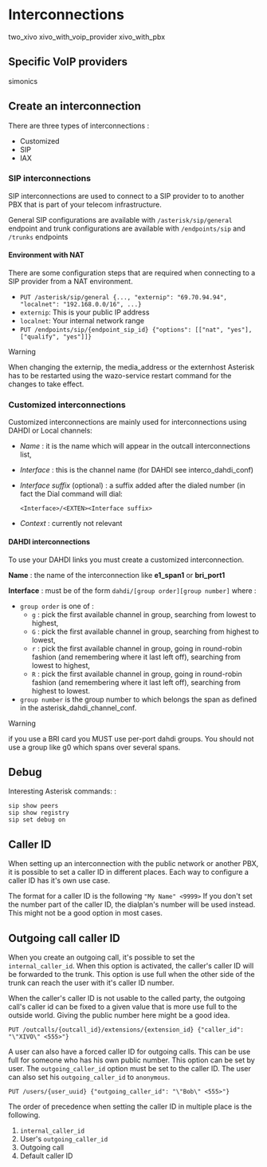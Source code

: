 # Interconnections

<div class="toctree">

two\_xivo xivo\_with\_voip\_provider xivo\_with\_pbx

</div>

## Specific VoIP providers

<div class="toctree">

simonics

</div>

## Create an interconnection

There are three types of interconnections :

  - Customized
  - SIP
  - IAX

### SIP interconnections

SIP interconnections are used to connect to a SIP provider to to another
PBX that is part of your telecom infrastructure.

General SIP configurations are available with `/asterisk/sip/general`
endpoint and trunk configurations are available with `/endpoints/sip`
and `/trunks` endpoints

#### Environment with NAT

There are some configuration steps that are required when connecting to
a SIP provider from a NAT environment.

  - `PUT /asterisk/sip/general {..., "externip": "69.70.94.94",
    "localnet": "192.168.0.0/16", ...}`
  - `externip`: This is your public IP address
  - `localnet`: Your internal network range
  - `PUT /endpoints/sip/{endpoint_sip_id} {"options": [["nat", "yes"],
    ["qualify", "yes"]]}`

<div class="warning">

<div class="admonition-title">

Warning

</div>

When changing the externip, the media\_address or the externhost
Asterisk has to be restarted using the wazo-service restart command for
the changes to take effect.

</div>

### Customized interconnections

Customized interconnections are mainly used for interconnections using
DAHDI or Local channels:

  - *Name* : it is the name which will appear in the outcall
    interconnections list,

  - *Interface* : this is the channel name (for DAHDI see
    <span data-role="ref">interco\_dahdi\_conf</span>)

  - *Interface suffix* (optional) : a suffix added after the dialed
    number (in fact the Dial command will dial:
    
        <Interface>/<EXTEN><Interface suffix>

  - *Context* : currently not relevant

#### DAHDI interconnections

To use your DAHDI links you must create a customized interconnection.

**Name** : the name of the interconnection like **e1\_span1** or
**bri\_port1**

**Interface** : must be of the form `dahdi/[group order][group number]`
where :

  - `group order` is one of :
      - `g` : pick the first available channel in group, searching from
        lowest to highest,
      - `G` : pick the first available channel in group, searching from
        highest to lowest,
      - `r` : pick the first available channel in group, going in
        round-robin fashion (and remembering where it last left off),
        searching from lowest to highest,
      - `R` : pick the first available channel in group, going in
        round-robin fashion (and remembering where it last left off),
        searching from highest to lowest.
  - `group number` is the group number to which belongs the span as
    defined in the
    <span data-role="ref">asterisk\_dahdi\_channel\_conf</span>.

<div class="warning">

<div class="admonition-title">

Warning

</div>

if you use a BRI card you MUST use per-port dahdi groups. You should not
use a group like g0 which spans over several spans.

</div>

## Debug

Interesting Asterisk commands: :

    sip show peers
    sip show registry
    sip set debug on

## Caller ID

When setting up an interconnection with the public network or another
PBX, it is possible to set a caller ID in different places. Each way to
configure a caller ID has it's own use case.

The format for a caller ID is the following `"My Name" <9999>` If you
don't set the number part of the caller ID, the dialplan's number will
be used instead. This might not be a good option in most cases.

## Outgoing call caller ID

When you create an outgoing call, it's possible to set the
`internal_caller_id`. When this option is activated, the caller's caller
ID will be forwarded to the trunk. This option is use full when the
other side of the trunk can reach the user with it's caller ID number.

When the caller's caller ID is not usable to the called party, the
outgoing call's caller id can be fixed to a given value that is more use
full to the outside world. Giving the public number here might be a good
idea.

`PUT /outcalls/{outcall_id}/extensions/{extension_id} {"caller_id":
"\"XIVO\" <555>"}`

A user can also have a forced caller ID for outgoing calls. This can be
use full for someone who has his own public number. This option can be
set by user. The `outgoing_caller_id` option must be set to the caller
ID. The user can also set his `outgoing_caller_id` to `anonymous`.

`PUT /users/{user_uuid} {"outgoing_caller_id": "\"Bob\" <555>"}`

The order of precedence when setting the caller ID in multiple place is
the following.

1.  `internal_caller_id`
2.  User's `outgoing_caller_id`
3.  Outgoing call
4.  Default caller ID
